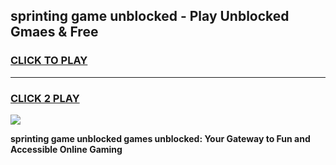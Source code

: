 
## sprinting game unblocked - Play Unblocked Gmaes & Free
<h3>
<a href="https://premium.freeplayer.one?title=sprinting_game_unblocked&ref=19F">CLICK TO PLAY</a></h3>
<hr>

<h3>
<a href="https://premium.freeplayer.one?title=sprinting_game_unblocked&ref=19F">CLICK 2 PLAY</a>
  
</h3>

<a href="https://premium.freeplayer.one?title=sprinting_game_unblocked&ref=19F/"><img src="https://clearcache.store/games.png"></a>


**sprinting game unblocked games unblocked: Your Gateway to Fun and Accessible Online Gaming**
